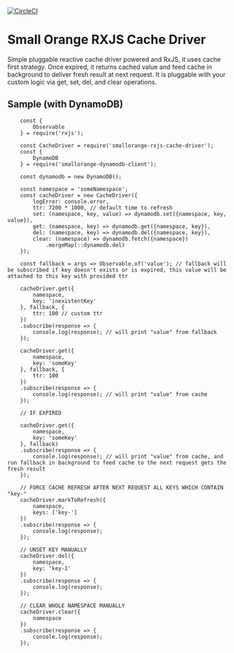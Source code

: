[![CircleCI](https://circleci.com/gh/feliperohdee/smallorange-rxjs-cache-driver.svg?style=svg)](https://circleci.com/gh/feliperohdee/smallorange-rxjs-cache-driver)

# Small Orange RXJS Cache Driver

Simple pluggable reactive cache driver powered and RxJS, it uses cache first strategy. Once expired, it returns cached value and feed cache in background to deliver fresh result at next request.
It is pluggable with your custom logic via get, set, del, and clear operations.

## Sample (with DynamoDB)
		
		const {
			Observable
		} = require('rxjs');
		
		const CacheDriver = require('smallorange-rxjs-cache-driver');
		const {
			DynamoDB
		} = require('smallorange-dynamodb-client');

		const dynamodb = new DynamoDB();

		const namespace = 'someNamespace';
		const cacheDriver = new CacheDriver({
			logError: console.error,
			ttr: 7200 * 1000, // default time to refresh
			set: (namespace, key, value) => dynamodb.set({namespace, key, value}),
			get: (namespace, key) => dynamodb.get({namespace, key}),
			del: (namespace, key) => dynamodb.del({namespace, key}),
			clear: (namespace) => dynamodb.fetch({namespace})
				.mergeMap(::dynamodb.del)
		});

		const fallback = args => Observable.of('value'); // fallback will be subscribed if key doesn't exists or is expired, this value will be attached to this key with provided ttr

		cacheDriver.get({
			namespace,
			key: 'inexistentKey'
		}, fallback, {
			ttr: 100 // custom ttr
		})
		.subscribe(response => {
			console.log(response); // will print "value" from fallback
		});

		cacheDriver.get({
			namespace,
			key: 'someKey'
		}, fallback, {
			ttr: 100
		})
		.subscribe(response => {
			console.log(response); // will print "value" from cache
		});

		// IF EXPIRED

		cacheDriver.get({
			namespace,
			key: 'someKey'
		}, fallback)
		.subscribe(response => {
			console.log(response); // will print "value" from cache, and run fallback in background to feed cache to the next request gets the fresh result
		});

		// FORCE CACHE REFRESH AFTER NEXT REQUEST ALL KEYS WHICH CONTAIN "key-"
		cacheDriver.markToRefresh({
			namespace,
			keys: ['key-']
		})
		.subscribe(response => {
			console.log(response);
		});

		// UNSET KEY MANUALLY
		cacheDriver.del({
			namespace,
			key: 'key-1'
		})
		.subscribe(response => {
			console.log(response);
		});

		// CLEAR WHOLE NAMESPACE MANUALLY
		cacheDriver.clear({
			namespace
		})
		.subscribe(response => {
			console.log(response);
		});

		
